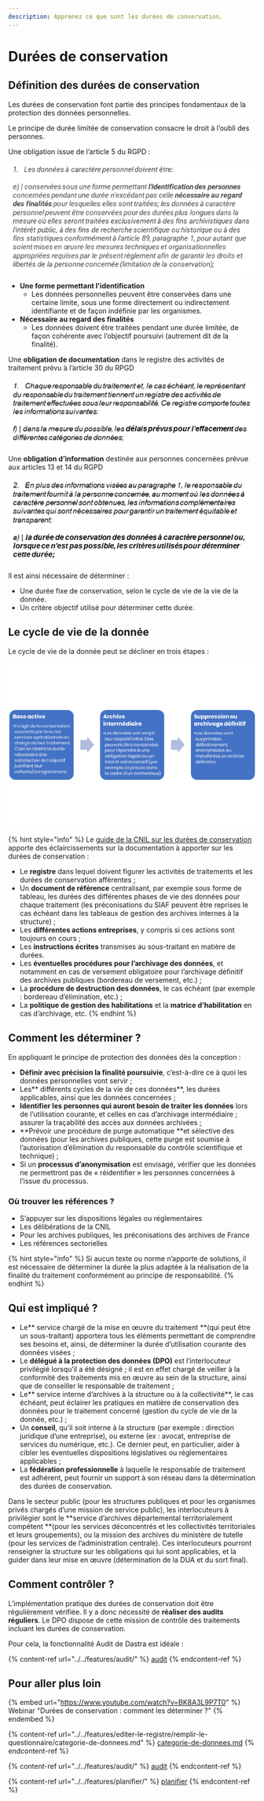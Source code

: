 ```yaml
---
description: Apprenez ce que sont les durées de conservation.
---
```


# Durées de conservation

## Définition des durées de conservation

Les durées de conservation font partie des principes fondamentaux de la protection des données personnelles.

Le principe de durée limitée de conservation consacre le droit à l’oubli des personnes.

Une obligation issue de l’article 5 du RGPD :

![Extrait de l'article 5 du RGPD](<../../.gitbook/assets/image (189).png>)

* **Une forme permettant l'identification**
  * Les données personnelles peuvent être conservées dans une certaine limite, sous une forme directement ou indirectement identifiante et de façon indéfinie par les organismes.
* **Nécessaire au regard des finalités**
  * Les données doivent être traitées pendant une durée limitée, de façon cohérente avec l’objectif poursuivi (autrement dit de la finalité).

Une **obligation de documentation** dans le registre des activités de traitement prévu à l’article 30 du RPGD

![Extrait de l'article 30 du RGPD](<../../.gitbook/assets/image (190).png>)

Une **obligation d’information** destinée aux personnes concernées prévue aux articles 13 et 14 du RGPD

![Extrait des articles 13 et 14 du RGPD](<../../.gitbook/assets/image (191).png>)

Il est ainsi nécessaire de déterminer :

* Une durée fixe de conservation, selon le cycle de vie de la vie de la donnée.
* Un critère objectif utilisé pour déterminer cette durée.

## Le cycle de vie de la donnée

Le cycle de vie de la donnée peut se décliner en trois étapes :

![Le cycle de vie de la donnée](<../../.gitbook/assets/image (192).png>)

{% hint style="info" %}
Le [guide de la CNIL sur les durées de conservation](https://www.cnil.fr/sites/default/files/atoms/files/guide\_durees\_de\_conservation.pdf)  apporte des éclaircissements sur la documentation à apporter sur les durées de conservation :

* Le **registre** dans lequel doivent figurer les activités de traitements et les durées de conservation afférentes ;
* Un **document de référence** centralisant, par exemple sous forme de tableau, les durées des différentes phases de vie des données pour chaque traitement (les préconisations du SIAF peuvent être reprises le cas échéant dans les tableaux de gestion des archives internes à la structure) ;
* Les **différentes actions entreprises**, y compris si ces actions sont toujours en cours ;
* Les **instructions écrites** transmises au sous-traitant en matière de durées.
* Les **éventuelles procédures pour l’archivage des données**, et notamment en cas de versement obligatoire pour l’archivage définitif des archives publiques (bordereau de versement, etc.) ;
* La **procédure de destruction des données**, le cas échéant (par exemple : bordereau d’élimination, etc.) ;
* La **politique de gestion des habilitations** et la **matrice d’habilitation** en cas d’archivage, etc.
{% endhint %}

## Comment les déterminer ?

En appliquant le principe de protection des données dès la conception :

* **Définir avec précision la finalité poursuivie**, c’est-à-dire ce à quoi les données personnelles vont servir ;
* Les** différents cycles de la vie de ces données**, les durées applicables, ainsi que les données concernées ;
* **Identifier les personnes qui auront besoin de traiter les données** lors de l’utilisation courante, et celles en cas d’archivage intermédiaire ; assurer la traçabilité des accès aux données archivées ;
* **Prévoir une procédure de purge automatique **et sélective des données (pour les archives publiques, cette purge est soumise à l’autorisation d’élimination du responsable du contrôle scientifique et technique) ;
* Si un **processus d’anonymisation** est envisagé, vérifier que les données ne permettront pas de « réidentifier » les personnes concernées à l’issue du processus.

### **Où trouver les références ?**

* S’appuyer sur les dispositions légales ou réglementaires
* Les délibérations de la CNIL
* Pour les archives publiques, les préconisations des archives de France
* Les références sectorielles

{% hint style="info" %}
Si aucun texte ou norme n’apporte de solutions, il est nécessaire de déterminer la durée la plus adaptée à la réalisation de la finalité du traitement conformément au principe de responsabilité.
{% endhint %}

## Qui est impliqué ?

* Le** service chargé de la mise en œuvre du traitement **(qui peut être un sous-traitant) apportera tous les éléments permettant de comprendre ses besoins et, ainsi, de déterminer la durée d’utilisation courante des données visées ;
* Le **délégué à la protection des données (DPO)** est l’interlocuteur privilégié lorsqu’il a été désigné ; il est en effet chargé de veiller à la conformité des traitements mis en œuvre au sein de la structure, ainsi que de conseiller le responsable de traitement ;
* Le** service interne d’archives à la structure ou à la collectivité**, le cas échéant, peut éclairer les pratiques en matière de conservation des données pour le traitement concerné (gestion du cycle de vie de la donnée, etc.) ;
* Un **conseil**, qu’il soit interne à la structure (par exemple : direction juridique d’une entreprise), ou externe (ex : avocat, entreprise de services du numérique, etc.). Ce dernier peut, en particulier, aider à cibler les éventuelles dispositions législatives ou réglementaires applicables ;
* La **fédération professionnelle** à laquelle le responsable de traitement est adhérent, peut fournir un support à son réseau dans la détermination des durées de conservation.

Dans le secteur public (pour les structures publiques et pour les organismes privés chargés d’une mission de service public), les interlocuteurs à privilégier sont le **service d’archives départemental territorialement compétent **(pour les services déconcentrés et les collectivités territoriales et leurs groupements), ou la mission des archives du ministère de tutelle (pour les services de l’administration centrale). Ces interlocuteurs pourront renseigner la structure sur les obligations qui lui sont applicables, et la guider dans leur mise en œuvre (détermination de la DUA et du sort final).

## Comment contrôler ?

L’implémentation pratique des durées de conservation doit être régulièrement vérifiée. Il y a donc nécessité de **réaliser des audits réguliers**. Le DPO dispose de cette mission de contrôle des traitements incluant les durées de conservation.

Pour cela, la fonctionnalité Audit de Dastra est idéale :&#x20;

{% content-ref url="../../features/audit/" %}
[audit](../../features/audit/)
{% endcontent-ref %}

## Pour aller plus loin

{% embed url="https://www.youtube.com/watch?v=BK8A3L9P7T0" %}
Webinar "Durées de conservation : comment les déterminer ?"
{% endembed %}

{% content-ref url="../../features/editer-le-registre/remplir-le-questionnaire/categorie-de-donnees.md" %}
[categorie-de-donnees.md](../../features/editer-le-registre/remplir-le-questionnaire/categorie-de-donnees.md)
{% endcontent-ref %}

{% content-ref url="../../features/audit/" %}
[audit](../../features/audit/)
{% endcontent-ref %}

{% content-ref url="../../features/planifier/" %}
[planifier](../../features/planifier/)
{% endcontent-ref %}









